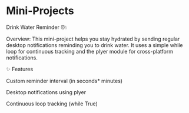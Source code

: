 # Mini-Projects

Drink Water Reminder ⏰💧

Overview:
This mini-project helps you stay hydrated by sending regular desktop notifications reminding you to drink water. It uses a simple while loop for continuous tracking and the plyer module for cross-platform notifications.

✨ Features

Custom reminder interval (in seconds* minutes)

Desktop notifications using plyer

Continuous loop tracking (while True)

